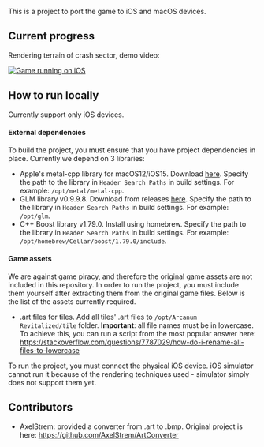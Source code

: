 This is a project to port the game to iOS and macOS devices.

## Current progress

Rendering terrain of crash sector, demo video:

[![Game running on iOS](https://img.youtube.com/vi/20a8qGrUdn8/hqdefault.jpg)](https://youtu.be/20a8qGrUdn8)

## How to run locally

Currently support only iOS devices.

#### External dependencies

To build the project, you must ensure that you have project dependencies in place. Currently we depend on 3 libraries:
- Apple's metal-cpp library for macOS12/iOS15. Download [here](https://developer.apple.com/metal/cpp/). Specify the path to the library in `Header Search Paths` in build settings. For example: `/opt/metal/metal-cpp`.
- GLM library v0.9.9.8. Download from releases [here](https://github.com/g-truc/glm). Specify the path to the library in `Header Search Paths` in build settings. For example: `/opt/glm`.
- C++ Boost library v1.79.0. Install using homebrew. Specify the path to the library in `Header Search Paths` in build settings. For example: `/opt/homebrew/Cellar/boost/1.79.0/include`.

#### Game assets

We are against game piracy, and therefore the original game assets are not included in this repository. In order to run the project, you must include them yourself after extracting them from the original game files. Below is the list of the assets currently required.

- .art files for tiles. Add all tiles' .art files to `/opt/Arcanum Revitalized/tile` folder. **Important**: all file names must be in lowercase. To achieve this, you can run a script from the most popular answer here: https://stackoverflow.com/questions/7787029/how-do-i-rename-all-files-to-lowercase

To run the project, you must connect the physical iOS device. iOS simulator cannot run it because of the rendering techniques used - simulator simply does not support them yet.

## Contributors

- AxelStrem: provided a converter from .art to .bmp. Original project is here: https://github.com/AxelStrem/ArtConverter
